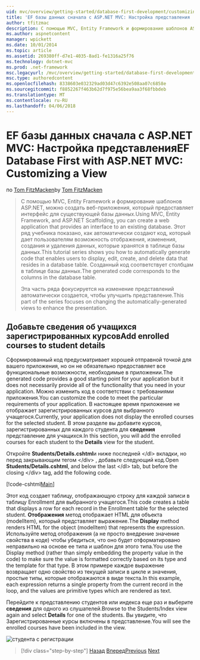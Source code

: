 ```yaml
---
uid: mvc/overview/getting-started/database-first-development/customizing-a-view
title: 'EF базы данных сначала с ASP.NET MVC: Настройка представления | Документы Microsoft'
author: tfitzmac
description: С помощью MVC, Entity Framework и формирование шаблонов ASP.NET, можно создать веб-приложения, который предоставляет интерфейс для существующей базы данных. Этот учебник seri...
ms.author: aspnetcontent
manager: wpickett
ms.date: 10/01/2014
ms.topic: article
ms.assetid: 269380ff-d7e1-4035-8ad1-fe1316a25f76
ms.technology: dotnet-mvc
ms.prod: .net-framework
msc.legacyurl: /mvc/overview/getting-started/database-first-development/customizing-a-view
msc.type: authoredcontent
ms.openlocfilehash: 8338603e032329ad03d47c6392e508aa07c6858e
ms.sourcegitcommit: f8852267f463b62d7f975e56bea9aa3f68fbbdeb
ms.translationtype: MT
ms.contentlocale: ru-RU
ms.lasthandoff: 04/06/2018
---
```

<a name="ef-database-first-with-aspnet-mvc-customizing-a-view"></a><span data-ttu-id="4f0a2-104">EF базы данных сначала с ASP.NET MVC: Настройка представления</span><span class="sxs-lookup"><span data-stu-id="4f0a2-104">EF Database First with ASP.NET MVC: Customizing a View</span></span>
====================
<span data-ttu-id="4f0a2-105">по [Tom FitzMacken](https://github.com/tfitzmac)</span><span class="sxs-lookup"><span data-stu-id="4f0a2-105">by [Tom FitzMacken](https://github.com/tfitzmac)</span></span>

> <span data-ttu-id="4f0a2-106">С помощью MVC, Entity Framework и формирование шаблонов ASP.NET, можно создать веб-приложения, который предоставляет интерфейс для существующей базы данных.</span><span class="sxs-lookup"><span data-stu-id="4f0a2-106">Using MVC, Entity Framework, and ASP.NET Scaffolding, you can create a web application that provides an interface to an existing database.</span></span> <span data-ttu-id="4f0a2-107">Этот ряд учебника показано, как автоматически создают код, который дает пользователям возможность отображения, изменения, создания и удаления данных, которые хранятся в таблице базы данных.</span><span class="sxs-lookup"><span data-stu-id="4f0a2-107">This tutorial series shows you how to automatically generate code that enables users to display, edit, create, and delete data that resides in a database table.</span></span> <span data-ttu-id="4f0a2-108">Созданный код соответствует столбцам в таблице базы данных.</span><span class="sxs-lookup"><span data-stu-id="4f0a2-108">The generated code corresponds to the columns in the database table.</span></span>
> 
> <span data-ttu-id="4f0a2-109">Эта часть ряда фокусируется на изменение представлений автоматически создается, чтобы улучшить представление.</span><span class="sxs-lookup"><span data-stu-id="4f0a2-109">This part of the series focuses on changing the automatically-generated views to enhance the presentation.</span></span>


## <a name="add-enrolled-courses-to-student-details"></a><span data-ttu-id="4f0a2-110">Добавьте сведения об учащихся зарегистрированных курсов</span><span class="sxs-lookup"><span data-stu-id="4f0a2-110">Add enrolled courses to student details</span></span>

<span data-ttu-id="4f0a2-111">Сформированный код предусматривает хорошей отправной точкой для вашего приложения, но он не обязательно предоставляет все функциональные возможности, необходимые в приложении.</span><span class="sxs-lookup"><span data-stu-id="4f0a2-111">The generated code provides a good starting point for your application but it does not necessarily provide all of the functionality that you need in your application.</span></span> <span data-ttu-id="4f0a2-112">Можно изменить код в соответствии с требованиями приложения.</span><span class="sxs-lookup"><span data-stu-id="4f0a2-112">You can customize the code to meet the particular requirements of your application.</span></span> <span data-ttu-id="4f0a2-113">В настоящее время приложение не отображает зарегистрированных курсов для выбранного учащегося.</span><span class="sxs-lookup"><span data-stu-id="4f0a2-113">Currently, your application does not display the enrolled courses for the selected student.</span></span> <span data-ttu-id="4f0a2-114">В этом разделе вы добавите курсов, зарегистрированных для каждого студента для **сведения** представление для учащихся.</span><span class="sxs-lookup"><span data-stu-id="4f0a2-114">In this section, you will add the enrolled courses for each student to the **Details** view for the student.</span></span>

<span data-ttu-id="4f0a2-115">Откройте **Students/Details.cshtml**и ниже последней &lt;/dl&gt; вкладки, но перед закрывающим тегом &lt;/div&gt; , добавьте следующий код.</span><span class="sxs-lookup"><span data-stu-id="4f0a2-115">Open **Students/Details.cshtml**, and below the last &lt;/dl&gt; tab, but before the closing &lt;/div&gt; tag, add the following code.</span></span>

[!code-cshtml[Main](customizing-a-view/samples/sample1.cshtml)]

<span data-ttu-id="4f0a2-116">Этот код создает таблицу, отображающую строку для каждой записи в таблицу Enrollment для выбранного учащегося.</span><span class="sxs-lookup"><span data-stu-id="4f0a2-116">This code creates a table that displays a row for each record in the Enrollment table for the selected student.</span></span> <span data-ttu-id="4f0a2-117">**Отображения** метод отображает HTML для объекта (modelItem), который представляет выражение.</span><span class="sxs-lookup"><span data-stu-id="4f0a2-117">The **Display** method renders HTML for the object (modelItem) that represents the expression.</span></span> <span data-ttu-id="4f0a2-118">Используйте метод отображения (а не просто внедрение значение свойства в коде) чтобы убедиться, что оно будет отформатировано неправильно на основе ее типа и шаблон для этого типа.</span><span class="sxs-lookup"><span data-stu-id="4f0a2-118">You use the Display method (rather than simply embedding the property value in the code) to make sure the value is formatted correctly based on its type and the template for that type.</span></span> <span data-ttu-id="4f0a2-119">В этом примере каждое выражение возвращает одно свойство из текущей записи в цикле и значения, простые типы, которые отображаются в виде текста.</span><span class="sxs-lookup"><span data-stu-id="4f0a2-119">In this example, each expression returns a single property from the current record in the loop, and the values are primitive types which are rendered as text.</span></span>

<span data-ttu-id="4f0a2-120">Перейдите к представлению студентов или индекса еще раз и выберите **сведения** для одного из слушателей.</span><span class="sxs-lookup"><span data-stu-id="4f0a2-120">Browse to the Students/Index view again and select **Details** for one of the students.</span></span> <span data-ttu-id="4f0a2-121">Вы увидите, что Зарегистрированные курсы включены в представление.</span><span class="sxs-lookup"><span data-stu-id="4f0a2-121">You will see the enrolled courses have been included in the view.</span></span>

![студента с регистрации](customizing-a-view/_static/image1.png)

> [!div class="step-by-step"]
> <span data-ttu-id="4f0a2-123">[Назад](changing-the-database.md)
> [Вперед](enhancing-data-validation.md)</span><span class="sxs-lookup"><span data-stu-id="4f0a2-123">[Previous](changing-the-database.md)
[Next](enhancing-data-validation.md)</span></span>
